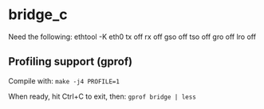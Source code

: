 # bridge_c
Need the following:
ethtool -K eth0 tx off rx off gso off tso off gro off lro off

## Profiling support (gprof)

Compile with: `make -j4 PROFILE=1`

When ready, hit Ctrl+C to exit, then: `gprof bridge | less`
